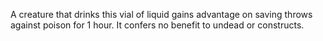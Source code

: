 A creature that drinks this vial of liquid gains advantage on saving throws against poison for 1 hour. It confers no benefit to undead or constructs.